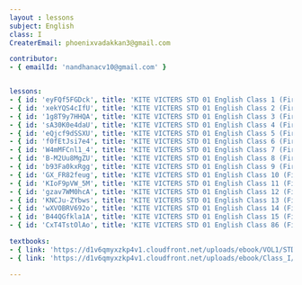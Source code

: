 ```yaml
--- 
layout : lessons 
subject: English
class: I
CreaterEmail: phoenixvadakkan3@gmail.com

contributor: 
- { emailId: 'nandhanacv10@gmail.com' }


lessons: 
- { id: 'eyFQf5FGDck', title: 'KITE VICTERS STD 01 English Class 1 (First Bell-ഫസ്റ്റ് ബെല്‍)' }
- { id: 'xekYQS4cIfU', title: 'KITE VICTERS STD 01 English Class 2 (First Bell-ഫസ്റ്റ് ബെല്‍)' }
- { id: '1g8T9y7HHQA', title: 'KITE VICTERS STD 01 English Class 3 (First Bell-ഫസ്റ്റ് ബെല്‍)' }
- { id: 'sA30K0e4daU', title: 'KITE VICTERS STD 01 English Class 4 (First Bell-ഫസ്റ്റ് ബെല്‍)' }
- { id: 'eQjcf9dSSXU', title: 'KITE VICTERS STD 01 English Class 5 (First Bell-ഫസ്റ്റ് ബെല്‍)' }
- { id: 'f0fEtJsi7e4', title: 'KITE VICTERS STD 01 English Class 6 (First Bell-ഫസ്റ്റ് ബെല്‍)' }
- { id: 'W4mMFCnl1_4', title: 'KITE VICTERS STD 01 English Class 7 (First Bell-ഫസ്റ്റ് ബെല്‍)' }
- { id: 'B-M2Uu8MgZU', title: 'KITE VICTERS STD 01 English Class 8 (First Bell-ഫസ്റ്റ് ബെല്‍)' }
- { id: 'b93Fa0kxRgg', title: 'KITE VICTERS STD 01 English Class 9 (First Bell-ഫസ്റ്റ് ബെല്‍)' }
- { id: 'GX_FR82feug', title: 'KITE VICTERS STD 01 English Class 10 (First Bell-ഫസ്റ്റ് ബെല്‍)' }
- { id: 'KIoF9pVW_5M', title: 'KITE VICTERS STD 01 English Class 11 (First Bell-ഫസ്റ്റ് ബെല്‍)' }
- { id: 'gzav7WM0hcA', title: 'KITE VICTERS STD 01 English Class 12 (First Bell-ഫസ്റ്റ് ബെല്‍)' }
- { id: 'KNCJu-ZYbws', title: 'KITE VICTERS STD 01 English Class 13 (First Bell-ഫസ്റ്റ് ബെല്‍)' }
- { id: 'wXVOBRV692o', title: 'KITE VICTERS STD 01 English Class 14 (First Bell-ഫസ്റ്റ് ബെല്‍)' }
- { id: 'B44QGfkla1A', title: 'KITE VICTERS STD 01 English Class 15 (First Bell-ഫസ്റ്റ് ബെല്‍)' }
- { id: 'CxT4TstOlAo', title: 'KITE VICTERS STD 01 English Class 86 (First Bell-ഫസ്റ്റ് ബെല്‍)' }

textbooks:
- { link: 'https://d1v6qmyxzkp4v1.cloudfront.net/uploads/ebook/VOL1/STD1/KeralaReaderEnglish/KeralaReaderEnglish.pdf', title: 'English Part -1' , medium: 'Malayalam' }
- { link: 'https://d1v6qmyxzkp4v1.cloudfront.net/uploads/ebook/Class_I/English_VolII/1-72.pdf', title: 'English Part -2' , medium: 'Malayalam' }

---
```

